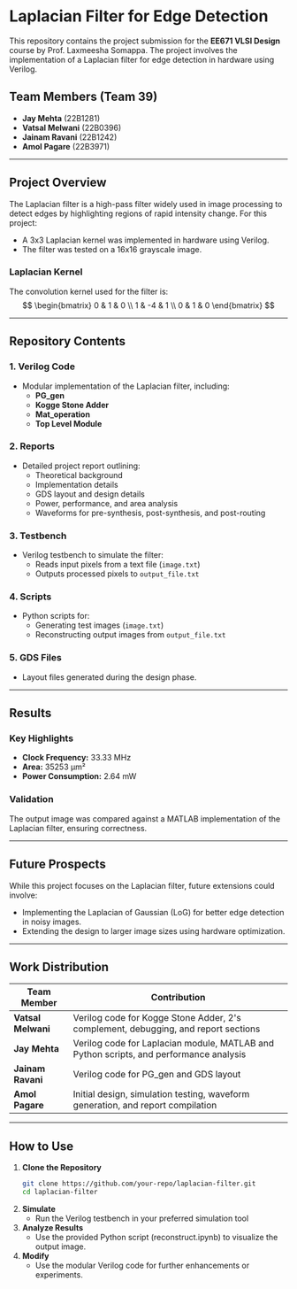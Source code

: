 # Laplacian Filter for Edge Detection

This repository contains the project submission for the **EE671 VLSI Design** course by Prof. Laxmeesha Somappa. The project involves the implementation of a Laplacian filter for edge detection in hardware using Verilog.

## Team Members (Team 39)
- **Jay Mehta** (22B1281)
- **Vatsal Melwani** (22B0396)
- **Jainam Ravani** (22B1242)
- **Amol Pagare** (22B3971)

---

## Project Overview

The Laplacian filter is a high-pass filter widely used in image processing to detect edges by highlighting regions of rapid intensity change. For this project:
- A 3x3 Laplacian kernel was implemented in hardware using Verilog.
- The filter was tested on a 16x16 grayscale image.

### Laplacian Kernel
The convolution kernel used for the filter is:
$$
\begin{bmatrix}
  0 & 1 & 0 \\
  1 & -4 & 1 \\
  0 & 1 & 0
\end{bmatrix}
$$


---

## Repository Contents

### 1. **Verilog Code**
- Modular implementation of the Laplacian filter, including:
  - **PG_gen**
  - **Kogge Stone Adder**
  - **Mat_operation**
  - **Top Level Module**

### 2. **Reports**
- Detailed project report outlining:
  - Theoretical background
  - Implementation details
  - GDS layout and design details
  - Power, performance, and area analysis
  - Waveforms for pre-synthesis, post-synthesis, and post-routing

### 3. **Testbench**
- Verilog testbench to simulate the filter:
  - Reads input pixels from a text file (`image.txt`)
  - Outputs processed pixels to `output_file.txt`

### 4. **Scripts**
- Python scripts for:
  - Generating test images (`image.txt`)
  - Reconstructing output images from `output_file.txt`

### 5. **GDS Files**
- Layout files generated during the design phase.

---

## Results

### Key Highlights
- **Clock Frequency:** 33.33 MHz
- **Area:** 35253 µm²
- **Power Consumption:** 2.64 mW

### Validation
The output image was compared against a MATLAB implementation of the Laplacian filter, ensuring correctness.

---

## Future Prospects

While this project focuses on the Laplacian filter, future extensions could involve:
- Implementing the Laplacian of Gaussian (LoG) for better edge detection in noisy images.
- Extending the design to larger image sizes using hardware optimization.

---

## Work Distribution

| Team Member      | Contribution                                                                 |
|------------------|-----------------------------------------------------------------------------|
| **Vatsal Melwani** | Verilog code for Kogge Stone Adder, 2's complement, debugging, and report sections |
| **Jay Mehta**      | Verilog code for Laplacian module, MATLAB and Python scripts, and performance analysis |
| **Jainam Ravani**  | Verilog code for PG_gen and GDS layout                                     |
| **Amol Pagare**    | Initial design, simulation testing, waveform generation, and report compilation |

---

## How to Use

1. **Clone the Repository**
   ```bash
   git clone https://github.com/your-repo/laplacian-filter.git
   cd laplacian-filter
   ```
2. **Simulate**
      - Run the Verilog testbench in your preferred simulation tool
3. **Analyze Results**
     - Use the provided Python script (reconstruct.ipynb) to visualize the output image.
4. **Modify**
     - Use the modular Verilog code for further enhancements or experiments.
    
